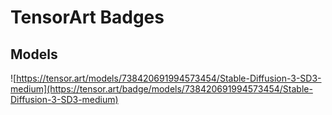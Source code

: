 # TensorArt Badges

## Models

![https://tensor.art/models/738420691994573454/Stable-Diffusion-3-SD3-medium](https://tensor.art/badge/models/738420691994573454/Stable-Diffusion-3-SD3-medium)
